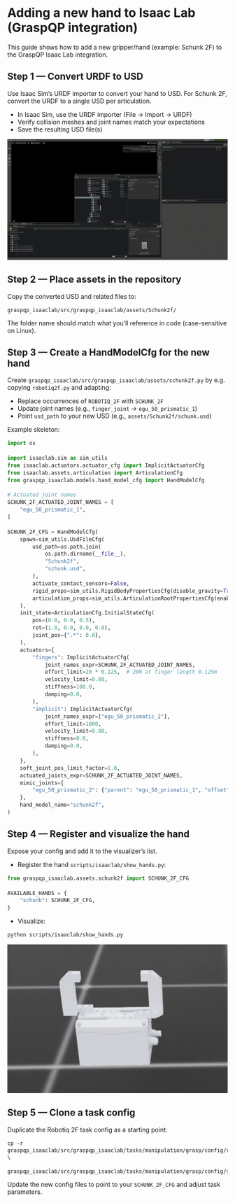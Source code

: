 # Adding a new hand to Isaac Lab (GraspQP integration)

This guide shows how to add a new gripper/hand (example: Schunk 2F) to the GraspQP Isaac Lab integration.

## Step 1 — Convert URDF to USD

Use Isaac Sim’s URDF importer to convert your hand to USD. For Schunk 2F, convert the URDF to a single USD per articulation.

- In Isaac Sim, use the URDF importer (File → Import → URDF)
- Verify collision meshes and joint names match your expectations
- Save the resulting USD file(s)

![URDF to USD import example](image-6.png)

## Step 2 — Place assets in the repository

Copy the converted USD and related files to:

```
graspqp_isaaclab/src/graspqp_isaaclab/assets/Schunk2f/
```

The folder name should match what you’ll reference in code (case-sensitive on Linux).

## Step 3 — Create a HandModelCfg for the new hand

Create `graspqp_isaaclab/src/graspqp_isaaclab/assets/schunk2f.py` by e.g. copying `robotiq2f.py` and adapting:

- Replace occurrences of `ROBOTIQ_2F` with `SCHUNK_2F`
- Update joint names (e.g., `finger_joint` → `egu_50_prismatic_1`)
- Point `usd_path` to your new USD (e.g., `assets/Schunk2f/schunk.usd`)

Example skeleton:

```python
import os

import isaaclab.sim as sim_utils
from isaaclab.actuators.actuator_cfg import ImplicitActuatorCfg
from isaaclab.assets.articulation import ArticulationCfg
from graspqp_isaaclab.models.hand_model_cfg import HandModelCfg

# Actuated joint names
SCHUNK_2F_ACTUATED_JOINT_NAMES = [
    "egu_50_prismatic_1",
]

SCHUNK_2F_CFG = HandModelCfg(
    spawn=sim_utils.UsdFileCfg(
        usd_path=os.path.join(
            os.path.dirname(__file__),
            "Schunk2f",
            "schunk.usd",
        ),
        activate_contact_sensors=False,
        rigid_props=sim_utils.RigidBodyPropertiesCfg(disable_gravity=True),
        articulation_props=sim_utils.ArticulationRootPropertiesCfg(enabled_self_collisions=True),
    ),
    init_state=ArticulationCfg.InitialStateCfg(
        pos=(0.0, 0.0, 0.5),
        rot=(1.0, 0.0, 0.0, 0.0),
        joint_pos={".*": 0.0},
    ),
    actuators={
        "fingers": ImplicitActuatorCfg(
            joint_names_expr=SCHUNK_2F_ACTUATED_JOINT_NAMES,
            effort_limit=20 * 0.125,  # 20N at finger length 0.125m
            velocity_limit=0.88,
            stiffness=100.0,
            damping=0.0,
        ),
        "implicit": ImplicitActuatorCfg(
            joint_names_expr=["egu_50_prismatic_2"],
            effort_limit=1000,
            velocity_limit=0.88,
            stiffness=0.0,
            damping=0.0,
        ),
    },
    soft_joint_pos_limit_factor=1.0,
    actuated_joints_expr=SCHUNK_2F_ACTUATED_JOINT_NAMES,
    mimic_joints={
        "egu_50_prismatic_2": {"parent": "egu_50_prismatic_1", "offset": 0.0, "multiplier": -1.0},
    },
    hand_model_name="schunk2f",
)
```

## Step 4 — Register and visualize the hand

Expose your config and add it to the visualizer’s list.

- Register the hand `scripts/isaaclab/show_hands.py`:

```python
from graspqp_isaaclab.assets.schunk2f import SCHUNK_2F_CFG

AVAILABLE_HANDS = {
    "schunk": SCHUNK_2F_CFG,
}
```

- Visualize:

```bash
python scripts/isaaclab/show_hands.py
```

![Schunk gripper visualization in Isaac Lab](image-7.png)

## Step 5 — Clone a task config

Duplicate the Robotiq 2F task config as a starting point:

```
cp -r graspqp_isaaclab/src/graspqp_isaaclab/tasks/manipulation/grasp/config/robotiq2f \
      graspqp_isaaclab/src/graspqp_isaaclab/tasks/manipulation/grasp/config/schunk2f
```

Update the new config files to point to your `SCHUNK_2F_CFG` and adjust task parameters.
